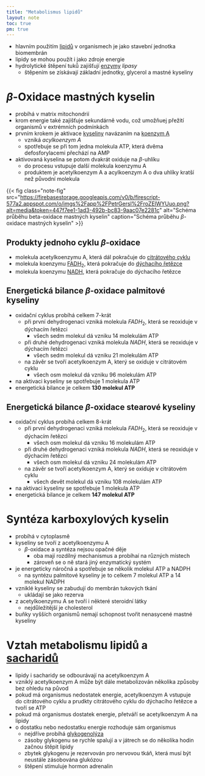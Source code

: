 ```yaml
---
title: "Metabolismus lipidů"
layout: note
toc: true
pm: true
---
```

- hlavním použitím [lipidů](/notes/research/chemistry/biochemistry/descriptive-biochemistry/fats) v organismech je jako stavební jednotka biomembrán
- lipidy se mohou použít i jako zdroje energie
- hydrolytické štěpení tuků zajišťují [enzymy](/notes/research/chemistry/biochemistry/descriptive-biochemistry/enzymes) _lipasy_
    - štěpením se získávají základní jednotky, glycerol a mastné kyseliny
# $\beta$-Oxidace mastných kyselin
- probíhá v matrix mitochondrií
- krom energie také zajišťuje sekundárně vodu, což umožňuej přežití organismů v extrémních podmínkách
- prvním krokem je aktivace [kyseliny](/notes/research/chemistry/organic-chemistry/carbohydrates/carboxylic-acids) navázaním na [koenzym A](/notes/research/chemistry/biochemistry/descriptive-biochemistry/nucleic-acids#koenzym-a)
    - vzniká _acylkoenzym A_
    - spotřebuje se při tom jedna molekula ATP, která dvěma defosforylacemi přechází na AMP
- aktivovaná kyselina se potom dvakrát oxiduje na $\beta$-uhlíku
    - do procesu vstupuje další molekula koenzymu A
    - produktem je acetylkoenzym A a acylkoenzym A o dva uhlíky kratší než původní molekula

{{< fig class="note-fig" src="https://firebasestorage.googleapis.com/v0/b/firescript-577a2.appspot.com/o/imgs%2Fapp%2FPetrGersl%2FroZElWYUuo.png?alt=media&token=447f7ee1-1ad3-492b-bc83-9aac07e2281c" alt="Schéma průběhu beta-oxidace mastných kyselin" caption="Schéma průběhu $\beta$-oxidace mastných kyselin" >}}

## Produkty jednoho cyklu $\beta$-oxidace
- molekula acetylkoenzymu A, která dál pokračuje do [citrátového cyklu](/notes/research/chemistry/biochemistry/dynamic-biochemistry/krebs-cycle)
- molekula koenzymu [FADH](/notes/research/chemistry/biochemistry/descriptive-biochemistry/nucleic-acids#fad)$_2$, která pokračuje do [dýchacího řetězce](/notes/research/chemistry/biochemistry/dynamic-biochemistry/respiratory-chain)
- molekula koenzymu [NADH](/notes/research/chemistry/biochemistry/descriptive-biochemistry/nucleic-acids#nad-+), která pokračuje do dýchacího řetězce
## Energetická bilance $\beta$-oxidace palmitové kyseliny
- oxidační cyklus probíhá celkem 7-krát
    - při první dehydrogenaci vzniká molekula $FADH_2$, která se reoxiduje v dýchacím řetězci
        - všech sedm molekul dá vzniku 14 molekulám ATP
    - při druhé dehydrogenaci vzniká molekula $NADH$, která se reoxiduje v dýchacím řetězci
        - všech sedm molekul dá vzniku 21 molekulám ATP
    - na závěr se tvoří acetylkoenzym A, který se oxiduje v citrátovém cyklu
        - všech osm molekul dá vzniku 96 molekulám ATP
- na aktivaci kyseliny se spotřebuje 1 molekula ATP
- energetická bilance je celkem **130 molekul ATP**
## Energetická bilance $\beta$-oxidace stearové kyseliny
- oxidační cyklus probíhá celkem 8-krát
    - při první dehydrogenaci vzniká molekula $FADH_2$, která se reoxiduje v dýchacím řetězci
        - všech osm molekul dá vzniku 16 molekulám ATP
    - při druhé dehydrogenaci vzniká molekula $NADH$, která se reoxiduje v dýchacím řetězci
        - všech osm molekul dá vzniku 24 molekulám ATP
    - na závěr se tvoří acetylkoenzym A, který se oxiduje v citrátovém cyklu
        - všech devět molekul dá vzniku 108 molekulám ATP
- na aktivaci kyseliny se spotřebuje 1 molekula ATP
- energetická bilance je celkem **147 molekul ATP**
# Syntéza karboxylových kyselin
- probíhá v cytoplasmě
- kyseliny se tvoří z acetylkoenzymu A
    - $\beta$-oxidace a syntéza nejsou opačné děje
        - oba mají rozdílný mechanismus a probíhaí na různých místech
        - zároveň se o ně stará jiný enzymatický systém
- je energeticky náročná a spotřebuje se několik molekul ATP a NADPH
    - na syntézu palmitové kyseliny je to celkem 7 molekul ATP a 14 molekul NADPH
- vzniklé kyseliny se zabudují do membrán tukových tkání
    - ukládají se jako rezerva
- z acetylkoenzymu A se tvoří i některé steroidní látky
    - nejdůležitější je cholesterol
- buňky vyšších organismů nemají schopnost tvořit nenasycené mastné kyseliny
# Vztah metabolismu lipidů a [sacharidů](/notes/research/chemistry/biochemistry/dynamic-biochemistry/metabolism-of-sugars)
- lipidy i sacharidy se odbourávají na acetylkoenzym A
- vzniklý acetylkoenzym A může být dále metabolizován několika způsoby bez ohledu na původ
- pokud má organismus nedostatek energie, acetylkoenzym A vstupuje do citrátového cyklu a prudkty citrátového cyklu do dýchacího řetězce a tvoří se ATP
- pokud má organismus dostatek energie, přetváří se acetylkoenzym A na lipidy
- o dostatku nebo nedostatku energie rozhoduje sám organismus
    - nejdříve probíhá [glykogenolýza](/notes/research/chemistry/biochemistry/dynamic-biochemistry/metabolism-of-sugars#glykogenolýza)
    - zásoby glykogenu se rychle spalují a v játrech se do několika hodin začnou štěpit lipidy
    - zbytek glykogenu je rezervován pro nervovou tkáň, která musí být neustále zásobována glukózou
    - štěpení stimuluje hormon adrenalin